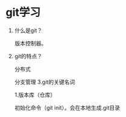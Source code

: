 # git学习
1. 什么是git？ 
    
    版本控制器。
2. git的特点？
    
    分布式

    分支管理
3.git的关键名词

    1.版本库（仓库）

    初始化命令（git init）。会在本地生成.git目录

